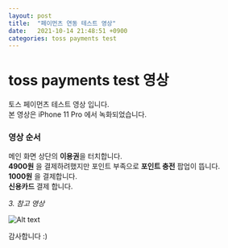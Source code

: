 ```yaml
---
layout: post
title:  "페이먼츠 연동 테스트 영상"    
date:   2021-10-14 21:48:51 +0900
categories: toss payments test
---
```


# toss payments test 영상        
토스 페이먼츠 테스트 영상 입니다.  
본 영상은 iPhone 11 Pro 에서 녹화되었습니다.             

### 영상 순서  
메인 화면 상단의 **이용권**을 터치합니다.  
**4900원** 을 결제하려했지만 포인트 부족으로 **포인트 충전** 팝업이 뜹니다.  
**1000원** 을 결제합니다.   
**신용카드** 결제 합니다.    


*3. 참고 영상*   

![Alt text](/assets/payment_record.gif "payments_record")     


감사합니다 :)      
